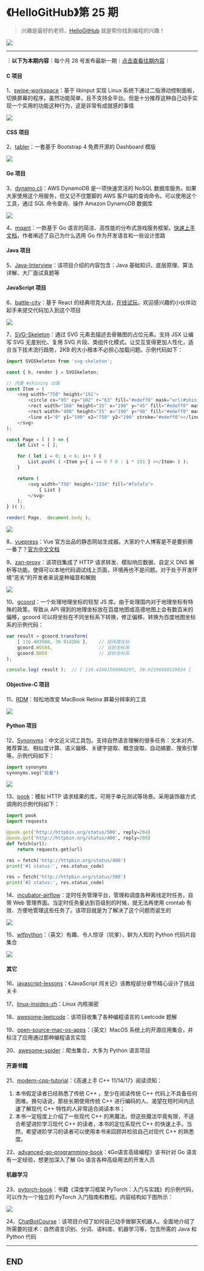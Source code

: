 # 《HelloGitHub》第 25 期
>兴趣是最好的老师，<a target="\_blank" href="https://hellogithub.com">HelloGitHub</a> 就是帮你找到编程的兴趣！

![](/volume01/img/hello-github.jpg)

---
｜**以下为本期内容**｜每个月 28 号发布最新一期｜<a target="\_blank" href="https://github.com/521xueweihan/HelloGitHub#往期回顾">点击查看往期内容</a>｜

#### C 项目
1、[swipe-workspace](https://github.com/CuberL/swipe-workspace)：基于 libinput 实现 Linux 系统下通过二指滑动控制面板，切换屏幕的程序。虽然功能简单，且不支持全平台。但是十分推荐这种自己动手实现一个实用的功能这种行为，这是非常有成就感的事情

![](/volume25/img/swipe-workspace.gif)

#### CSS 项目
2、[tabler](https://github.com/tabler/tabler)：一套基于 Bootstrap 4 免费开源的 Dashboard 模版

![](/volume25/img/tabler-show-min.png)

#### Go 项目
3、[dynamo.cli](https://github.com/FrontMage/dynamo.cli)：AWS DynamoDB 是一项快速灵活的 NoSQL 数据库服务。如果大家使用这个用服务，但又记不住蹩脚的 AWS 客户端的查询命令。可以使用这个工具，通过 SQL 命令查询、操作 Amazon DynamoDB 数据库

![](/volume25/img/dynamo.gif)

4、[mqant](https://github.com/liangdas/mqant)：一款基于 Go 语言的简洁、高性能的分布式游戏服务框架。[快速上手文档](https://github.com/liangdas/mqant/wiki)，作者阐述了自己为什么选用 Go 作为开发语言和一些设计思路

#### Java 项目
5、[Java-Interview](https://github.com/crossoverJie/Java-Interview)：该项目介绍的内容包含：Java 基础知识、底层原理、算法详解、大厂面试真题等

#### JavaScript 项目
6、[battle-city](https://github.com/shinima/battle-city)：基于 React 的经典坦克大战，[在线试玩](http://shinima.pw/battle-city)。欢迎感兴趣的小伙伴动起手来提交代码加入到这个项目

![](/volume25/img/battle-city-show-min.png)

7、[SVG-Skeleton](https://github.com/yyued/SVG-Skeleton)：通过 SVG 元素去描述去骨骼图的占位元素。支持 JSX 让编写 SVG 无差别化、复用 SVG 片段、类组件化模式。让交互变得更加人性化，适合当下技术流行趋势，2KB 的大小根本不必担心加载问题。示例代码如下：
```javascript
import SVGSkeleton from 'svg-skeleton';

const { h, render } = SVGSkeleton;

// 内置 #shining 动画
const Item = (
    <svg width="750" height="191">
        <circle cx="95" cy="102" r="63" fill="#edeff0" mask="url(#shining)" ></circle>
        <rect width="160" height="35" x="190" y="45" fill="#edeff0" mask="url(#shining)" ></rect>
        <rect width="400" height="35" x="190" y="90" fill="#edeff0" mask="url(#shining)" ></rect>
        <line x1="0" y1="190" x2="750" y2="190" stroke="#edeff0"></line>
    </svg>
);

const Page = ( ( ) => {
    let List = [ ];

    for ( let i = 0; i < 6; i++ ) {
        List.push( ( <Item y={ i == 0 ? 0 : i * 191 } ></Item> ) );
    }

    return (
        <svg width="750" height="1334" fill="#fafafa">
            { List }
        </svg>
    );
} )( );

render( Page,  document.body );
```

![](/volume25/img/SVG-Skeleton.gif)

8、[vuepress](https://github.com/vuejs/vuepress)：Vue 官方出品的静态网站生成器。大家的个人博客是不是要折腾一番了？[官方中文文档](https://vuepress.vuejs.org/zh/guide/)

9、[zan-proxy](https://github.com/youzan/zan-proxy)：该项目集成了 HTTP 请求转发、模拟响应数据、自定义 DNS 解析等功能。使得可以本地代码调试线上页面，环境再也不是问题。对于处于开发环境“恶劣”的开发者来说是种福音和解脱

![](/volume25/img/zan-proxy-show-min.png)

10、[gcoord](https://github.com/hujiulong/gcoord)：一个处理地理坐标的轻型 JS 库。由于处理国内对于地理坐标有特殊的政策，导致从 API 得到的地理坐标放在百度地图或高德地图上会有数百米的偏移，gcoord 可以将坐标在不同坐标系下转换，修正偏移。转换为百度地图坐标系的示例代码：
```javascript
var result = gcoord.transform(
    [ 116.403988, 39.914266 ],    // 经纬度坐标
    gcoord.WGS84,                 // 当前坐标系
    gcoord.BD09                   // 目标坐标系
);

console.log( result );  // [ 116.41661560068297, 39.92196580126834 ]
```

#### Objective-C 项目
11、[RDM](https://github.com/avibrazil/RDM)：轻松地改变 MacBook Retina 屏幕分辨率的工具

![](/volume25/img/RDM-show-min.png)

#### Python 项目
12、[Synonyms](https://github.com/huyingxi/Synonyms)：中文近义词工具包。支持自然语言理解的很多任务：文本对齐、推荐算法、相似度计算、语义偏移、关键字提取、概念提取、自动摘要、搜索引擎等。示例代码如下：
```python
import synonyms
synonyms.seg("能量")
```

![](/volume25/img/Synonyms.gif)

13、[pook](https://github.com/h2non/pook)：模拟 HTTP 请求结果的库，可用于单元测试等场景。采用装饰器方式调用的示例代码如下：
```python
import pook
import requests

@pook.get('http://httpbin.org/status/500', reply=204)
@pook.get('http://httpbin.org/status/400', reply=200)
def fetch(url):
    return requests.get(url)

res = fetch('http://httpbin.org/status/400')
print('#1 status:', res.status_code)

res = fetch('http://httpbin.org/status/500')
print('#2 status:', res.status_code)
```

14、[incubator-airflow](https://github.com/apache/incubator-airflow)：定时任务管理平台，管理和调度各种离线定时任务，自带 Web 管理界面。当定时任务量达到百级别的时候，就无法再使用 crontab 有效、方便地管理这些任务了。该项目就是为了解决了这个问题而诞生的

![](/volume25/img/incubator-airflow-show-min.png)

15、[wtfpython](https://github.com/satwikkansal/wtfpython)：（英文）有趣、令人惊讶（坑爹）、鲜为人知的 Python 代码片段集合

![](/volume25/img/wtfpython-show-min.png)

#### 其它
16、[javascript-lessons](https://github.com/stone0090/javascript-lessons)：《JavaScript 闯关记》该教程部分章节精心设计了挑战关卡

17、[linux-insides-zh](https://github.com/MintCN/linux-insides-zh)：Linux 内核揭密

18、[awesome-leetcode](https://github.com/tangweikun/awesome-leetcode)：该项目收集了各种编程语言的 Leetcode 题解

19、[open-source-mac-os-apps](https://github.com/serhii-londar/open-source-mac-os-apps)：（英文）MacOS 系统上的开源应用集合，并标注了应用通过那种编程语言实现

20、[awesome-spider](https://github.com/facert/awesome-spider)：爬虫集合，大多为 Python 语言项目

#### 开源书籍
21、[modern-cpp-tutorial](https://github.com/changkun/modern-cpp-tutorial)：《高速上手 C++ 11/14/17》阅读须知：
1. 本书假定读者已经熟悉了传统 C++ ，至少在阅读传统 C++ 代码上不具备任何困难。换句话说，那些长期使用传统 C++ 进行编码的人、渴望在短时间内迅速了解现代 C++ 特性的人非常适合阅读本书；
2. 本书一定程度上介绍了一些现代 C++ 的黑魔法，但这些魔法毕竟有限，不适合希望进阶学习现代 C++ 的读者，本书的定位系现代 C++ 的快速上手。当然，希望进阶学习的读者可以使用本书来回顾并检验自己对现代 C++ 的熟悉度。

22、[advanced-go-programming-book](https://github.com/chai2010/advanced-go-programming-book)：《Go语言高级编程》该书针对 Go 语言有一定经验，想更加深入了解 Go 语言各种高级用法的开发人员

#### 机器学习
23、[pytorch-book](https://github.com/chenyuntc/pytorch-book)：书籍《深度学习框架 PyTorch：入门与实践》的示例代码，可以作为一个独立的 PyTorch 入门指南和教程。内容结构如下图所示：

![](/volume25/img/pytorch-book-show-min.png)

24、[ChatBotCourse](https://github.com/warmheartli/ChatBotCourse)：该项目介绍了如何自己动手做聊天机器人。全面地介绍了所需要的技术：自然语言识别、分词、语料库、机器学习等，包含所需的 Java 和 Python 代码



---

## END
